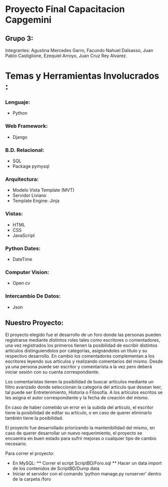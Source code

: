 # Proyecto Final Capacitacion Capgemini


## Grupo 3: 
Integrantes: Agustina Mercedes Garro, Facundo Nahuel Dalsasso, Juan Pablo Castiglione, Ezequiel Arroyo, Juan Cruz Rey Alvarez.




# Temas y Herramientas Involucrados : 


### Lenguaje:
* Python

### Web Framework:
* Django

### B.D. Relacional:
* SQL
* Package pymysql

### Arquitectura:
* Modelo Vista Template (MVT)
* Servidor Liviano 
* Template Engine: Jinja

### Vistas: 
* HTML
* CSS
* JavaScript

### Python Dates:
* DateTime

### Computer Vision:
* Open cv

### Intercambio De Datos:
* Json
	







## Nuestro Proyecto: 

El proyecto elegido fue el desarrollo de un foro donde las personas pueden registrarse mediante distintos roles tales como escritores o comentadores,  una vez registrados los primeros tienen la posibilidad de escribir distintos artículos distinguiendolos por categorías, asignándoles un título y su respectivo desarrollo. En cambio los comentadores complementan a los escritores leyendo sus artículos y realizando comentarios del mismo.
Desde ya una persona puede ser escritor y comentarista a la vez pero deberá iniciar sesión con su cuenta correspondiente.

Los comentaristas tienen la posibilidad de buscar artículos mediante un filtro avanzado donde seleccionan la categoría del artículo que desean leer, tal puede ser Entretenimiento, Historia o Filosofía. A los artículos escritos se les asigna el autor correspondiente y la fecha de creación del mismo. 

En caso de haber cometido un error en la subida del artículo, el escritor tiene la posibilidad de editar su artículo, o en caso de querer eliminarlo también tiene la posibilidad. 

El proyecto fue desarrollado priorizando la mantenibilidad del mismo, en caso de querer desarrollar un nuevo requerimiento, el proyecto se encuentra en buen estado para sufrir mejoras o cualquier tipo de cambio necesario.


Para correr el proyecto:
* En MySQL:
** Correr el script ScriptBD/Foro.sql
** Hacer un data import de los contenidos de ScriptBD/Dump data
* Iniciar el servidor con el comando 'python manage.py runserver' dentro de la carpeta /foro